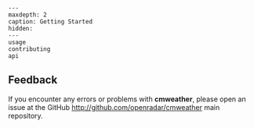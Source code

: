 ```{include} ../../README.md

```

```{toctree}
---
maxdepth: 2
caption: Getting Started
hidden:
---
usage
contributing
api
```

## Feedback

If you encounter any errors or problems with **cmweather**,
please open an issue at the GitHub http://github.com/openradar/cmweather main repository.
